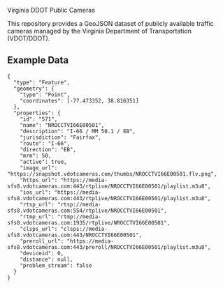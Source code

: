 Virginia DDOT Public Cameras

This repository provides a GeoJSON dataset of publicly available traffic cameras managed by the Virginia Department of Transportation (VDOT/DDOT).


## Example Data

```
{
  "type": "Feature",
  "geometry": {
    "type": "Point",
    "coordinates": [-77.473352, 38.816351]
  },
  "properties": {
    "id": "571",
    "name": "NROCCTVI66E00501",
    "description": "I-66 / MM 50.1 / EB",
    "jurisdiction": "Fairfax",
    "route": "I-66",
    "direction": "EB",
    "mrm": 50,
    "active": true,
    "image_url": "https://snapshot.vdotcameras.com/thumbs/NROCCTVI66E00501.flv.png",
    "https_url": "https://media-sfs8.vdotcameras.com:443/rtplive/NROCCTVI66E00501/playlist.m3u8",
    "ios_url": "https://media-sfs8.vdotcameras.com:443/rtplive/NROCCTVI66E00501/playlist.m3u8",
    "rtsp_url": "rtsp://media-sfs8.vdotcameras.com:554/rtplive/NROCCTVI66E00501",
    "rtmp_url": "rtmp://media-sfs8.vdotcameras.com:1935/rtplive/NROCCTVI66E00501",
    "clsps_url": "clsps://media-sfs8.vdotcameras.com:443/NROCCTVI66E00501",
    "preroll_url": "https://media-sfs8.vdotcameras.com:443/preroll/NROCCTVI66E00501/playlist.m3u8",
    "deviceid": 0,
    "distance": null,
    "problem_stream": false
  }
}
```
